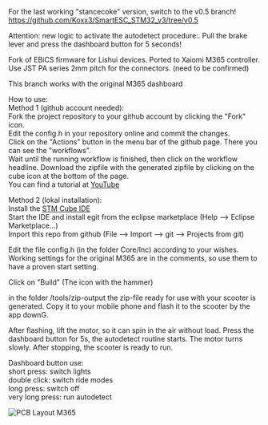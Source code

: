 For the last working "stancecoke" version, switch to the v0.5 branch!  
https://github.com/Koxx3/SmartESC_STM32_v3/tree/v0.5

Attention: new logic to activate the autodetect procedure:. 
Pull the brake lever and press the dashboard button for 5 seconds!


Fork of EBiCS firmware for Lishui devices. Ported to Xaiomi M365 controller. 
Use JST PA series 2mm pitch for the connectors. (need to be confirmed) 

This branch works with the original M365 dashboard  

How to use:  
Method 1 (github account needed):  
Fork the project repository to your github account by clicking the "Fork" icon.  
Edit the config.h in your repository online and commit the changes.  
Click on the "Actions" button in the menu bar of the github page. There you can see the "workflows".  
Wait until the running workflow is finished, then click on the workflow headline.
Download the zipfile with the generated zipfile by clicking on the cube icon at the bottom of the page.  
You can find a tutorial at [YouTube](https://youtu.be/Pe2UTPPxX7U)  

Method 2 (lokal installation):  
Install the [STM Cube IDE](https://www.st.com/en/development-tools/stm32cubeide.html#overview&secondary=st-get-software)  
Start the IDE and install egit from the eclipse marketplace (Help --> Eclipse Marketplace...)  
Import this repo from github (File --> Import --> git --> Projects from git)  

Edit the file config.h (in the folder Core/Inc) according to your wishes. Working settings for the original M365 are in the comments, so use them to have a proven start setting.  

Click on "Build" (The icon with the hammer)  

in the folder /tools/zip-output the zip-file ready for use with your scooter is generated.
Copy it to your mobile phone and flash it to the scooter by the app downG.

After flashing, lift the motor, so it can spin in the air without load. Press the dashboard button for 5s, the autodetect routine starts. The motor turns slowly. After stopping, the scooter is ready to run.  

Dashboard button use:  
short press: switch lights  
double click: switch ride modes  
long press: switch off  
very long press: run autodetect  


![PCB Layout M365](https://github.com/Koxx3/SmartESC_STM32_v3/blob/master/Documentation/PCB%20Layout%20M365.PNG)
